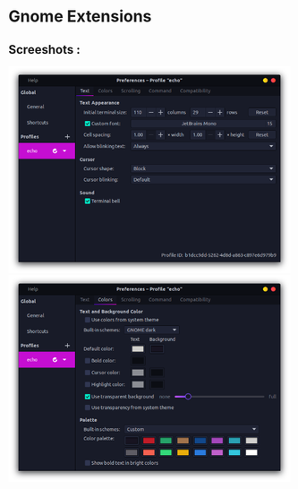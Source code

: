 # Gnome Extensions

## Screeshots :

<img src="terminal_settings1.png">
<img src="terminal_settings2.png">
